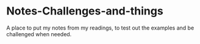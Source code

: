 # Notes-Challenges-and-things
A place to put my notes from my readings, to test out the examples and be challenged when needed.
